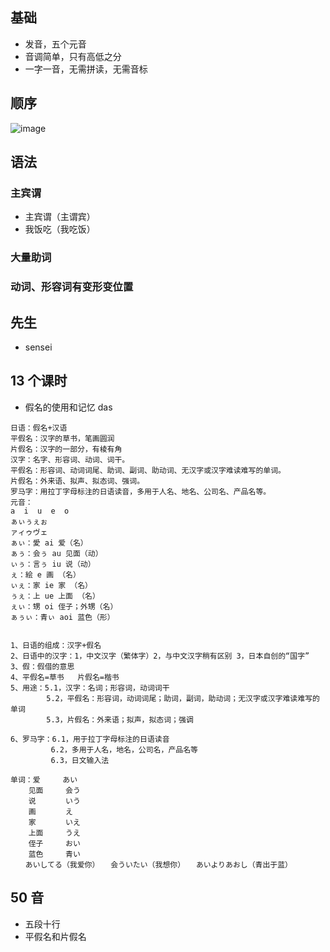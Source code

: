 ## 基础

-   发音，五个元音
-   音调简单，只有高低之分
-   一字一音，无需拼读，无需音标

## 顺序

![image](http://pic3.zhimg.com/80/v2-a7ed65e54b30352715226304680ca556_hd.jpg)

## 语法

### 主宾谓

-   主宾谓（主谓宾）
-   我饭吃（我吃饭）

### 大量助词

### 动词、形容词有变形变位置

## 先生

-   sensei

## 13 个课时

-   假名的使用和记忆
    das

```
日语：假名+汉语
平假名：汉字的草书，笔画圆润
片假名：汉字的一部分，有棱有角
汉字：名字、形容词、动词、词干。
平假名：形容词、动词词尾、助词、副词、助动词、无汉字或汉字难读难写的单词。
片假名：外来语、拟声、拟态词、强词。
罗马字：用拉丁字母标注的日语读音，多用于人名、地名、公司名、产品名等。
元音：
a  i  u  e  o
ぁぃぅぇぉ
ァィゥヴェ
ぁぃ：愛 ai 爱（名）
ぁぅ：会ぅ au 见面（动）
ぃぅ：言ぅ iu 说（动）
ぇ：絵 e 画 （名）
ぃぇ：家 ie 家 （名）
ぅぇ：上 ue 上面 （名）
ぇぃ：甥 oi 侄子；外甥（名）
ぁぅぃ：青ぃ aoi 蓝色（形）
```

```

1、日语的组成：汉字+假名
2、日语中的汉字：1，中文汉字（繁体字）2，与中文汉字稍有区别 3，日本自创的“国字”
3、假：假借的意思
4、平假名=草书   片假名=楷书
5、用途：5.1，汉字：名词；形容词，动词词干
        5.2，平假名：形容词，动词词尾；助词，副词，助动词；无汉字或汉字难读难写的单词
        5.3，片假名：外来语；拟声，拟态词；强调

6、罗马字：6.1，用于拉丁字母标注的日语读音
         6.2，多用于人名，地名，公司名，产品名等
         6.3，日文输入法

单词：爱     あい
    见面　　　会う
    说　　　　いう
    画　　　　え
    家　　　　いえ
    上面　　　うえ
    侄子　　　おい
    蓝色　　　青い
　　あいしてる（我爱你）　　会ういたい（我想你）　　あいよりあおし（青出于蓝）

```

## 50 音

-   五段十行
-   平假名和片假名
